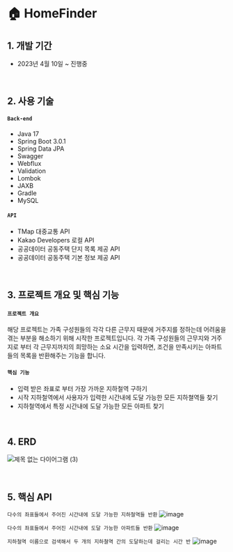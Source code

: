 # 🏠 HomeFinder

## 1. 개발 기간
- 2023년 4월 10일 ~ 진행중

</br>

## 2. 사용 기술
#### `Back-end`
  - Java 17
  - Spring Boot 3.0.1
  - Spring Data JPA
  - Swagger
  - Webflux
  - Validation
  - Lombok
  - JAXB
  - Gradle
  - MySQL
#### `API`
  - TMap 대중교통 API
  - Kakao Developers 로컬 API
  - 공공데이터 공동주택 단지 목록 제공 API
  - 공공데이터 공동주택 기본 정보 제공 API

</br>

## 3. 프로젝트 개요 및 핵심 기능
#### `프로젝트 개요`
해당 프로젝트는 가족 구성원들의 각각 다른 근무지 때문에 거주지를 정하는데 어려움을 겪는 부분을 해소하기 위해 시작한 프로젝트입니다.
각 가족 구성원들의 근무지와 거주지로 부터 각 근무지까지의 희망하는 소요 시간을 입력하면, 조건을 만족시키는 아파트들의 목록을 반환해주는 기능을 합니다.

#### `핵심 기능`
  - 입력 받은 좌표로 부터 가장 가까운 지하철역 구하기
  - 시작 지하철역에서 사용자가 입력한 시간내에 도달 가능한 모든 지하쳘역들 찾기
  - 지하철역에서 특정 시간내에 도달 가능한 모든 아파트 찾기

</br>

## 4. ERD
 ![제목 없는 다이어그램 (3)](https://github.com/k-ms1998/HomeFinder/assets/71029015/132a221d-2e63-45f9-b699-71c30b7f8009)

<br>

## 5. 핵심 API
`다수의 좌표들에서 주어진 시간내에 도달 가능한 지하철역들 반환`
![image](https://github.com/k-ms1998/HomeFinder/assets/71029015/e3b4d1c7-3480-4039-9405-dcfd4123f0e0)

`다수의 좌표들에서 주어진 시간내에 도달 가능한 아파트들 반환`
![image](https://github.com/k-ms1998/HomeFinder/assets/71029015/115a9eea-eadb-416a-a997-f2905c03ca22)

`지하철역 이름으로 검색해서 두 개의 지하쳘역 간의 도달하는데 걸리는 시간 반`
![image](https://github.com/k-ms1998/HomeFinder/assets/71029015/6bf077cf-68ac-4024-a11d-471e95a63bcf)
